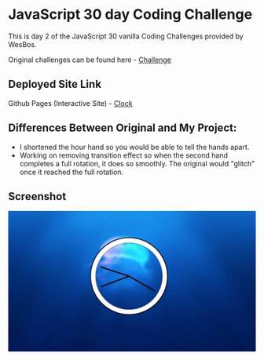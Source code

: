 # JavaScript 30 day Coding Challenge

<p>This is day 2 of the JavaScript 30 vanilla Coding Challenges provided by WesBos. </p>

Original challenges can be found here - [Challenge](https://courses.wesbos.com/account/access/62acf4628ed3995269ccb57c/view/194130581)

## Deployed Site Link

Github Pages (Interactive Site) - [Clock](https://1dedios.github.io/JS30Challenges-Day2/)

## Differences Between Original and My Project:

- I shortened the hour hand so you would be able to tell the hands apart.
- Working on removing transition effect so when the second hand completes a full rotation, it does so smoothly. The original would "glitch" once it reached the full rotation.

## Screenshot

![Clock](Clock.png)
